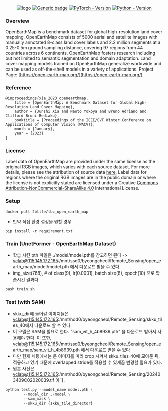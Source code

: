 <div align="center">

![logo](https://github.com/bao18/open_earth_map/blob/main/pics/openearthmap.png)
[![Generic badge](https://img.shields.io/badge/License-MIT-<COLOR>.svg?style=for-the-badge)](https://github.com/bao18/open_earth_map/blob/main/LICENSE) 
[![PyTorch - Version](https://img.shields.io/badge/PYTORCH-1.12+-red?style=for-the-badge&logo=pytorch)](https://pytorch.org/get-started/previous-versions/) 
[![Python - Version](https://img.shields.io/badge/PYTHON-3.7+-red?style=for-the-badge&logo=python&logoColor=white)](https://www.python.org/downloads/) 

</div>

<!-- 
# OpenEarthMap
Quick start in OpenEarthMap  -->
<!-- The main features of this library are:

 - High-level API (only two lines to create a neural network)
 - Three models architectures for multi-class segmentation (including the popular U-Net)
 - Popular metrics and losses for training routines -->

### Overview
OpenEarthMap is a benchmark dataset for global high-resolution land cover mapping. OpenEarthMap consists of 5000 aerial and satellite images with manually annotated 8-class land cover labels and 2.2 million segments at a 0.25-0.5m ground sampling distance, covering 97 regions from 44 countries across 6 continents. OpenEarthMap fosters research including but not limited to semantic segmentation and domain adaptation. Land cover mapping models trained on OpenEarthMap generalize worldwide and can be used as off-the-shelf models in a variety of applications. Project Page: [https://open-earth-map.org/](https://open-earth-map.org/)

### Reference
```
@inproceedings{xia_2023_openearthmap,
    title = {OpenEarthMap: A Benchmark Dataset for Global High-Resolution Land Cover Mapping},
    author = {Junshi Xia and Naoto Yokoya and Bruno Adriano and Clifford Broni-Bediako},
    booktitle = {Proceedings of the IEEE/CVF Winter Conference on Applications of Computer Vision (WACV)},
    month = {January},
    year = {2023}
}
```

### License
<!-- Label data of OpenEarthMap are provided under the same license as the original RGB images, which varies with each source dataset. Label data for regions where the original RGB images are in the public domain or where the license is not explicitly stated are licensed under a [Creative Commons Attribution-NonCommercial-ShareAlike 4.0](https://creativecommons.org/licenses/by-nc-sa/4.0/) International License. For more details, please see the attribution of source data in the supplementary document of our paper ([https://arxiv.org/abs/2210.10732](https://arxiv.org/abs/2210.10732)).

 -->
Label data of OpenEarthMap are provided under the same license as the original RGB images, which varies with each source dataset. For more details, please see the attribution of source data [here](https://open-earth-map.org/attribution.html). Label data for regions where the original RGB images are in the public domain or where the license is not explicitly stated are licensed under a Creative [Commons Attribution-NonCommercial-ShareAlike 4.0](https://creativecommons.org/licenses/by-nc-sa/4.0/) International License.

### Setup
```
docker pull 2btlfe/lbc_open_earth_map
```
- 만약 직접 환경 설정을 원할 경우
```
pip install -r requirement.txt
```

### Train (UnetFormer - OpenEarthMap Dataset) 
- 학습 시킨 pth 파일은 ./model/model.pth를 참고하면 된다 -> vclab@115.145.172.165:/mnt/ssd0/byeongcheol/Remote_Sensing/open_earth_map/model/model.pth 에서 다운로드 받을 수 있다
- img_size(768), # of class(9), lr(0.0001), batch size(8), epoch(10) 으로 학습시킨 결과다 
``` python 
bash train.sh
```

### Test (with SAM) 
- skku_dir에 들어갈 이미지들은 vclab@115.145.172.165:/mnt/hdd0/byeongcheol/Remote_Sensing/skku_tiles_40에서 다운로드 할 수 있다
- 이 모델은 SAM을 필요로 한다. "sam_vit_h_4b8939.pth" 을 다운로드 받아서 사용해야 한다. 이 또한, vclab@115.145.172.165:/mnt/ssd0/byeongcheol/Remote_Sensing/open_earth_map/sam_vit_h_4b8939.pth 에서 다운로드 받을 수 있다
- 다만 현재 세팅에서는 큰 이미지를 미리 crop 시켜서 skku_tiles_40에 모아둔 뒤, 적용하고 있기 때문에 overlapped stride를 적용할 수 있게끔 변경할 필요가 있다.
- 원본 사진은 vclab@115.145.172.165:/mnt/hdd0/byeongcheol/Remote_Sensing/202403409C02020039.tif 이다.
```python
python test.py --model_name model.pth \
        --model_dir ./model \
        --sam_mask \
        --skku_dir {skku_tile_director}
```



